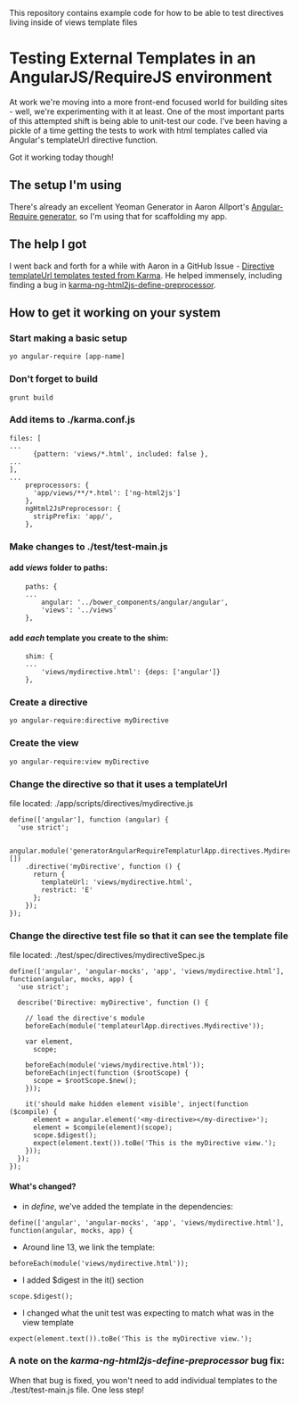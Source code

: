 This repository contains example code for how to be able to test directives living inside of views template files

# Testing External Templates in an AngularJS/RequireJS environment

At work we're moving into a more front-end focused world for building sites - well, we're experimenting with it at least. One of the most important parts of this attempted shift is being able to unit-test our code. I've been having a pickle of a time getting the tests to work with html templates called via Angular's templateUrl directive function.

Got it working today though!

## The setup I'm using

There's already an excellent Yeoman Generator in Aaron Allport's [Angular-Require generator](https://github.com/aaronallport/generator-angular-require), so I'm using that for scaffolding my app.

## The help I got

I went back and forth for a while with Aaron in a GitHub Issue - [Directive templateUrl templates tested from Karma](https://github.com/aaronallport/generator-angular-require/issues/24). He helped immensely, including finding a bug in [karma-ng-html2js-define-preprocessor](https://github.com/karma-runner/karma-ng-html2js-preprocessor).

## How to get it working on your system

### Start making a basic setup
```yo angular-require [app-name]```
### Don't forget to build
```grunt build```
### Add items to ./karma.conf.js
```
files: [
...
      {pattern: 'views/*.html', included: false },
...
],
...
    preprocessors: {
      'app/views/**/*.html': ['ng-html2js']
    },
    ngHtml2JsPreprocessor: {
      stripPrefix: 'app/',
    },
```
### Make changes to ./test/test-main.js
#### add *views* folder to paths:
```
    paths: {
    ...
        angular: '../bower_components/angular/angular',
        'views': '../views'
    },
```
#### add *each* template you create to the shim:
```
    shim: {
    ...
        'views/mydirective.html': {deps: ['angular']}
    },
```
### Create a directive
```yo angular-require:directive myDirective```
### Create the view
```yo angular-require:view myDirective```
### Change the directive so that it uses a templateUrl
file located: ./app/scripts/directives/mydirective.js

```
define(['angular'], function (angular) {
  'use strict';

  angular.module('generatorAngularRequireTemplaturlApp.directives.Mydirective', [])
    .directive('myDirective', function () {
      return {
        templateUrl: 'views/mydirective.html',
        restrict: 'E'
      };
    });
});
```
### Change the directive test file so that it can see the template file
file located: ./test/spec/directives/mydirectiveSpec.js

```
define(['angular', 'angular-mocks', 'app', 'views/mydirective.html'], function(angular, mocks, app) {
  'use strict';

  describe('Directive: myDirective', function () {

    // load the directive's module
    beforeEach(module('templateurlApp.directives.Mydirective'));

    var element,
      scope;

    beforeEach(module('views/mydirective.html'));
    beforeEach(inject(function ($rootScope) {
      scope = $rootScope.$new();
    }));

    it('should make hidden element visible', inject(function ($compile) {
      element = angular.element('<my-directive></my-directive>');
      element = $compile(element)(scope);
      scope.$digest();
      expect(element.text()).toBe('This is the myDirective view.');
    }));
  });
});
```
#### What's changed?
* in *define*, we've added the template in the dependencies:

```
define(['angular', 'angular-mocks', 'app', 'views/mydirective.html'], function(angular, mocks, app) {
```
* Around line 13, we link the template:

```
beforeEach(module('views/mydirective.html'));
```
* I added $digest in the it() section

```
scope.$digest();
```

* I changed what the unit test was expecting to match what was in the view template

```
expect(element.text()).toBe('This is the myDirective view.');
```


### A note on the *karma-ng-html2js-define-preprocessor* bug fix:
When that bug is fixed, you won't need to add individual templates to the ./test/test-main.js file. One less step!